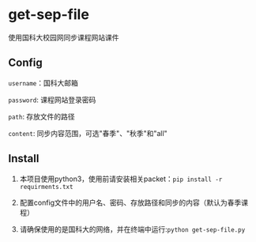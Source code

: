 # get-sep-file
使用国科大校园网同步课程网站课件

## Config

`username`：国科大邮箱

`password`: 课程网站登录密码

`path`: 存放文件的路径

`content`: 同步内容范围，可选"春季"、"秋季"和"all"



## Install

1. 本项目使用python3，使用前请安装相关packet：`pip install -r requirments.txt`

2. 配置config文件中的用户名、密码、存放路径和同步的内容（默认为春季课程）

3. 请确保使用的是国科大的网络，并在终端中运行:`python get-sep-file.py`





